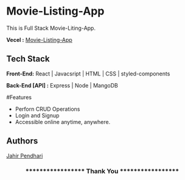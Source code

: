 # Movie-Listing-App

This is Full Stack Movie-Liting-App.

**Vecel :**  [Movie-Listing-App](https://bespoke-mooncake-4944ff.netlify.app/)
## Tech Stack

**Front-End:** React | Javacsript | HTML | CSS | styled-components

**Back-End [API] :** Express | Node | MangoDB 

#Features
- Perforn CRUD Operations
- Login and Signup
- Accessible online anytime, anywhere.

## Authors
[Jahir Pendhari](https://github.com/JahirPendhari09)


<h3 align="center"> 
    ***************** Thank You *****************
</h3>
